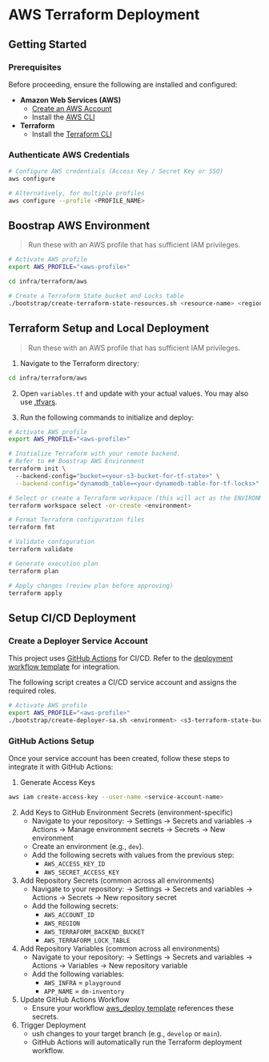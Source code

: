 # AWS Terraform Deployment

## Getting Started

### Prerequisites

Before proceeding, ensure the following are installed and configured:

- **Amazon Web Services (AWS)**
    - [Create an AWS Account](https://aws.amazon.com/)
    - Install the [AWS CLI](https://aws.amazon.com/cli/)
- **Terraform**
    - Install the [Terraform CLI](https://developer.hashicorp.com/terraform/install)

### Authenticate AWS Credentials

```bash
# Configure AWS credentials (Access Key / Secret Key or SSO)
aws configure

# Alternatively, for multiple profiles
aws configure --profile <PROFILE_NAME>
```

## Boostrap AWS Environment

> Run these with an AWS profile that has sufficient IAM privileges.

```bash
# Activate AWS profile
export AWS_PROFILE="<aws-profile>"

cd infra/terraform/aws

# Create a Terraform State bucket and Locks table
./bootstrap/create-terraform-state-resources.sh <resource-name> <region>
```

## Terraform Setup and Local Deployment

> Run these with an AWS profile that has sufficient IAM privileges.

1. Navigate to the Terraform directory:

```bash
cd infra/terraform/aws
```

2. Open `variables.tf` and update with your actual values. You may also
   use [.tfvars](https://developer.hashicorp.com/terraform/language/values/variables#assigning-values-to-root-module-variables).

3. Run the following commands to initialize and deploy:

```bash
# Activate AWS profile
export AWS_PROFILE="<aws-profile>"

# Initialize Terraform with your remote backend.
# Refer to ## Boostrap AWS Environment
terraform init \  
  --backend-config="bucket=<your-s3-bucket-for-tf-state>" \
  --backend-config="dynamodb_table=<your-dynamodb-table-for-tf-locks>"

# Select or create a Terraform workspace (this will act as the ENVIRONMENT e.g. dev)
terraform workspace select -or-create <environment>

# Format Terraform configuration files
terraform fmt

# Validate configuration
terraform validate

# Generate execution plan
terraform plan

# Apply changes (review plan before approving)
terraform apply
```

## Setup CI/CD Deployment

### Create a Deployer Service Account

This project uses [GitHub Actions](https://github.com/features/actions) for CI/CD.
Refer to the [deployment workflow template](../../../.github/workflows/aws_deploy.yml) for integration.

The following script creates a CI/CD service account and assigns the required roles.

```bash
# Activate AWS profile
export AWS_PROFILE="<aws-profile>"
./bootstrap/create-deployer-sa.sh <environment> <s3-terraform-state-bucket> <dynamodb-terraform-locks-table>
```

### GitHub Actions Setup

Once your service account has been created, follow these steps to integrate it with GitHub Actions:

1. Generate Access Keys

```bash
aws iam create-access-key --user-name <service-account-name>
```

2. Add Keys to GitHub Environment Secrets (environment-specific)
    - Navigate to your repository: → Settings → Secrets and variables → Actions → Manage environment secrets → Secrets →
      New environment
    - Create an environment (e.g., `dev`).
    - Add the following secrets with values from the previous step:
        - `AWS_ACCESS_KEY_ID`
        - `AWS_SECRET_ACCESS_KEY`
3. Add Repository Secrets (common across all environments)
    - Navigate to your repository: → Settings → Secrets and variables → Actions → Secrets → New repository secret
    - Add the following secrets:
        - `AWS_ACCOUNT_ID`
        - `AWS_REGION`
        - `AWS_TERRAFORM_BACKEND_BUCKET`
        - `AWS_TERRAFORM_LOCK_TABLE`
3. Add Repository Variables (common across all environments)
    - Navigate to your repository: → Settings → Secrets and variables → Actions → Variables → New repository variable
    - Add the following variables:
        - `AWS_INFRA` = `playground`
        - `APP_NAME` = `dm-inventory`
4. Update GitHub Actions Workflow
    - Ensure your workflow [aws_deploy template](../../../.github/workflows/aws_deploy.yml) references these secrets.
5. Trigger Deployment
    - ush changes to your target branch (e.g., `develop` or `main`).
    - GitHub Actions will automatically run the Terraform deployment workflow.
